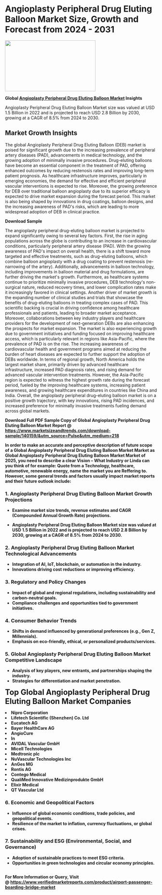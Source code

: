 <H1>Angioplasty Peripheral Drug Eluting Balloon Market Size, Growth and Forecast from 2024 - 2031</H1><img class="aligncenter size-medium wp-image-584254" src="https://thirdeyenews.in/wp-content/uploads/2024/09/Global-Market-Research-300x168.jpeg" alt="" width="300" height="168" /><p><strong>Global&nbsp;<a href="https://www.marketsizeandtrends.com/download-sample/140159/&amp;utm_source=Pulse&amp;utm_medium=218">Angioplasty Peripheral Drug Eluting Balloon Market</a> Insights</strong></p><p>Angioplasty Peripheral Drug Eluting Balloon Market size was valued at USD 1.5 Billion in 2022 and is projected to reach USD 2.8 Billion by 2030, growing at a CAGR of 8.5% from 2024 to 2030.</p><p><h2>Market Growth Insights</h2> <p>The global Angioplasty Peripheral Drug Eluting Balloon (DEB) market is poised for significant growth due to the increasing prevalence of peripheral artery diseases (PAD), advancements in medical technology, and the growing adoption of minimally invasive procedures. Drug-eluting balloons have become an essential component in the treatment of PAD, offering enhanced outcomes by reducing restenosis rates and improving long-term patient prognosis. As healthcare infrastructure improves, particularly in emerging economies, the demand for effective and efficient peripheral vascular interventions is expected to rise. Moreover, the growing preference for DEB over traditional balloon angioplasty due to its superior efficacy is expected to drive market expansion during the forecast period. This market is also being shaped by innovations in drug coatings, balloon designs, and the increasing awareness of PAD's risks, which are leading to more widespread adoption of DEB in clinical practice.</p> <p><strong>Download Sample</strong></p> <p>The angioplasty peripheral drug-eluting balloon market is projected to expand significantly owing to several key factors. First, the rise in aging populations across the globe is contributing to an increase in cardiovascular conditions, particularly peripheral artery disease (PAD). With the growing awareness of PAD's impact on overall health, there is a shift toward more targeted and effective treatments, such as drug-eluting balloons, which combine balloon angioplasty with a drug coating to prevent restenosis (re-narrowing of the artery). Additionally, advancements in balloon technology, including improvements in balloon material and drug formulations, are further driving the market's growth. Furthermore, as healthcare systems continue to prioritize minimally invasive procedures, DEB technology's non-surgical nature, reduced recovery times, and lower complication rates make it increasingly favored in clinical settings. Another driver of market growth is the expanding number of clinical studies and trials that showcase the benefits of drug-eluting balloons in treating complex cases of PAD. This scientific backing is crucial in driving confidence among healthcare professionals and patients, leading to broader market acceptance. Moreover, collaborations between key industry players and healthcare providers for the development of next-generation DEBs are also enhancing the prospects for market expansion. The market is also experiencing growth due to government initiatives and funding focused on improving healthcare access, which is particularly relevant in regions like Asia-Pacific, where the prevalence of PAD is on the rise. The increasing awareness of cardiovascular health and government programs aimed at reducing the burden of heart diseases are expected to further support the adoption of DEBs worldwide. In terms of regional growth, North America holds the largest market share, primarily driven by advanced healthcare infrastructure, increased PAD diagnosis rates, and rising demand for advanced vascular intervention treatments. However, the Asia-Pacific region is expected to witness the highest growth rate during the forecast period, fueled by the improving healthcare systems, increasing patient awareness, and growing healthcare expenditures in countries like China and India. Overall, the angioplasty peripheral drug-eluting balloon market is on a positive growth trajectory, with key innovations, rising PAD incidences, and increased preference for minimally invasive treatments fueling demand across global markets.</p> <p><strong></p><p><span class=""><strong>Download Full PDF Sample Copy of Global Angioplasty Peripheral Drug Eluting Balloon Market Report</strong> @ <a href="https://www.marketsizeandtrends.com/download-sample/140159/&amp;utm_source=Pulse&amp;utm_medium=218" target="_blank">https://www.marketsizeandtrends.com/download-sample/140159/&amp;utm_source=Pulse&amp;utm_medium=218</a></span></p><p>In order to make an accurate and perceptive description of future scope of a Global&nbsp;Angioplasty Peripheral Drug Eluting Balloon Market Market as Global&nbsp;Angioplasty Peripheral Drug Eluting Balloon Market Market of 2025, you need to describe a clear Vision &ndash; What Industry or Linda can you think of for example: Quote from a Technology, healthcare, automotive, renewable energy, name the market you are Reffering to. However, some general trends and factors usually impact market reports and their future outlook include:</p><h3>1.&nbsp;<strong>Angioplasty Peripheral Drug Eluting Balloon Market Growth Projections</strong></h3><ul><li>Examine market size trends, revenue estimates and CAGR (Compounded Annual Growth Rate) projections.</li><li><p>Angioplasty Peripheral Drug Eluting Balloon Market size was valued at USD 1.5 Billion in 2022 and is projected to reach USD 2.8 Billion by 2030, growing at a CAGR of 8.5% from 2024 to 2030.</p></li></ul><h3>2.&nbsp;<strong>Angioplasty Peripheral Drug Eluting Balloon Market Technological Advancements</strong></h3><ul><li>Integration of AI, IoT, blockchain, or automation in the industry.</li><li>Innovations driving cost reductions or improving efficiency.</li></ul><h3>3.&nbsp;<strong>Regulatory and Policy Changes</strong></h3><ul><li>Impact of global and regional regulations, including sustainability and carbon-neutral goals.</li><li>Compliance challenges and opportunities tied to government initiatives.</li></ul><h3>4.&nbsp;<strong>Consumer Behavior Trends</strong></h3><ul><li>Shifts in demand influenced by generational preferences (e.g., Gen Z, Millennials).</li><li>Emphasis on eco-friendly, ethical, or personalized products/services.</li></ul><h3>5.&nbsp;<strong>Global Angioplasty Peripheral Drug Eluting Balloon Market Competitive Landscape</strong></h3><ul><li>Analysis of key players, new entrants, and partnerships shaping the industry.</li><li>Strategies for differentiation and market penetration.</li></ul><p data-pm-slice="1 1 []"><span style="color: inherit; font-family: inherit; font-size: 25px;">Top Global Angioplasty Peripheral Drug Eluting Balloon Market Companies</span></p><div class="" data-test-id=""><p><li>Nipro Corporation</li><li> Lifetech Scientific (Shenzhen) Co. Ltd</li><li> Eucatech AG</li><li> Bayer HealthCare AG</li><li> AngioCure</li><li> In</li><li> AVIDAL Vascular GmbH</li><li> Micell Technologies</li><li> Medtronic plc</li><li> NuVascular Technologies Inc</li><li> AnGes MG</li><li> Rontis AG</li><li> Contego Medical</li><li> QualiMed Innovative Medizinprodukte GmbH</li><li> Elixir Medical</li><li> QT Vascular Ltd</li></p></div><h3>6.&nbsp;<strong>Economic and Geopolitical Factors</strong></h3><ul><li>Influence of global economic conditions, trade policies, and geopolitical events.</li><li>Resilience of the market to inflation, currency fluctuations, or global crises.</li></ul><h3>7.&nbsp;<strong>Sustainability and ESG (Environmental, Social, and Governance)</strong></h3><ul><li>Adoption of sustainable practices to meet ESG criteria.</li><li>Opportunities in green technologies and circular economy principles.</li></ul><h2><strong style="font-size: 14px;">For More Information or Query, Visit @&nbsp;</strong><a style="background-color: #ffffff; font-size: 14px;" href="https://www.marketsizeandtrends.com/report/angioplasty-peripheral-drug-eluting-balloon-market/" target="_blank">https://www.verifiedmarketreports.com/product/airport-passenger-boarding-bridge-market</a></h2>
